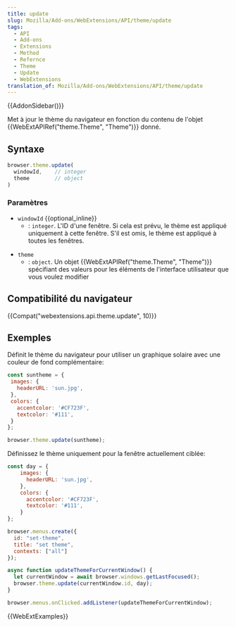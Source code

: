 ```yaml
---
title: update
slug: Mozilla/Add-ons/WebExtensions/API/theme/update
tags:
  - API
  - Add-ons
  - Extensions
  - Method
  - Refernce
  - Theme
  - Update
  - WebExtensions
translation_of: Mozilla/Add-ons/WebExtensions/API/theme/update
---
```

{{AddonSidebar()}}

Met à jour le thème du navigateur en fonction du contenu de l'objet {{WebExtAPIRef("theme.Theme", "Theme")}} donné.

## Syntaxe

```js
browser.theme.update(
  windowId,    // integer
  theme        // object
)
```

### Paramètres

- `windowId` {{optional_inline}}
  - : `integer`. L'ID d'une fenêtre. Si cela est prévu, le thème est appliqué uniquement à cette fenêtre. S'il est omis, le thème est appliqué à toutes les fenêtres.

<!---->

- `theme`
  - : `object`. Un objet {{WebExtAPIRef("theme.Theme", "Theme")}} spécifiant des valeurs pour les éléments de l'interface utilisateur que vous voulez modifier

## Compatibilité du navigateur

{{Compat("webextensions.api.theme.update", 10)}}

## Exemples

Définit le thème du navigateur pour utiliser un graphique solaire avec une couleur de fond complémentaire:

```js
const suntheme = {
 images: {
   headerURL: 'sun.jpg',
 },
 colors: {
   accentcolor: '#CF723F',
   textcolor: '#111',
 }
};

browser.theme.update(suntheme);
```

Définissez le thème uniquement pour la fenêtre actuellement ciblée:

```js
const day = {
    images: {
      headerURL: 'sun.jpg',
    },
    colors: {
      accentcolor: '#CF723F',
      textcolor: '#111',
    }
};

browser.menus.create({
  id: "set-theme",
  title: "set theme",
  contexts: ["all"]
});

async function updateThemeForCurrentWindow() {
  let currentWindow = await browser.windows.getLastFocused();
  browser.theme.update(currentWindow.id, day);
}

browser.menus.onClicked.addListener(updateThemeForCurrentWindow);
```

{{WebExtExamples}}
